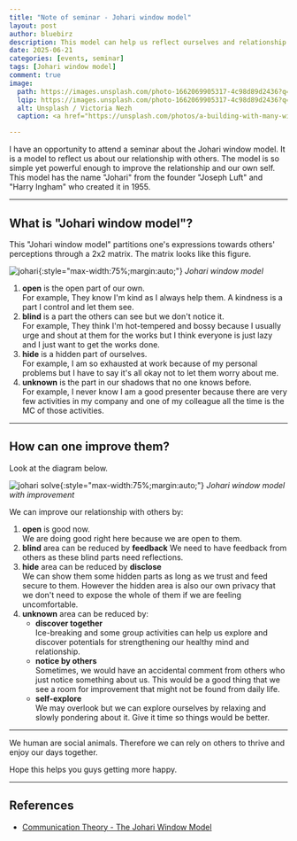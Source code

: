 ```yaml
---
title: "Note of seminar - Johari window model"
layout: post
author: bluebirz
description: This model can help us reflect ourselves and relationship.
date: 2025-06-21 
categories: [events, seminar]
tags: [Johari window model]
comment: true
image:
  path: https://images.unsplash.com/photo-1662069905317-4c98d89d2436?q=80&w=2584&auto=format&fit=crop&ixlib=rb-4.1.0&ixid=M3wxMjA3fDB8MHxwaG90by1wYWdlfHx8fGVufDB8fHx8fA%3D%3D
  lqip: https://images.unsplash.com/photo-1662069905317-4c98d89d2436?q=10&w=2584&auto=format&fit=crop&ixlib=rb-4.1.0&ixid=M3wxMjA3fDB8MHxwaG90by1wYWdlfHx8fGVufDB8fHx8fA%3D%3D
  alt: Unsplash / Victoria Nezh
  caption: <a href="https://unsplash.com/photos/a-building-with-many-windows-96YuKOSxck8">Unsplash / Victoria Nezh</a>

---
```


I have an opportunity to attend a seminar about the Johari window model. It is a model to reflect us about our relationship with others. The model is so simple yet powerful enough to improve the relationship and our own self. This model has the name "Johari" from the founder "Joseph Luft" and "Harry Ingham" who created it in 1955.

---

## What is "Johari window model"?

This "Johari window model" partitions one's expressions towards others' perceptions through a 2x2 matrix. The matrix looks like this figure.

![johari](https://bluebirzdotnet.s3.ap-southeast-1.amazonaws.com/johari/johari.drawio.png){:style="max-width:75%;margin:auto;"}
*Johari window model*

1. **open** is the open part of our own.  
  For example, They know I'm kind as I always help them. A kindness is a part I control and let them see.
1. **blind** is a part the others can see but we don't notice it.  
  For example, They think I'm hot-tempered and bossy because I usually urge and shout at them for the works but I think everyone is just lazy and I just want to get the works done.
1. **hide** is a hidden part of ourselves.  
  For example, I am so exhausted at work because of my personal problems but I have to say it's all okay not to let them worry about me.
1. **unknown** is the part in our shadows that no one knows before.  
  For example, I never know I am a good presenter because there are very few activities in my company and one of my colleague all the time is the MC of those activities.

---

## How can one improve them?

Look at the diagram below.

![johari solve](https://bluebirzdotnet.s3.ap-southeast-1.amazonaws.com/johari/johari-solve.drawio.png){:style="max-width:75%;margin:auto;"}
*Johari window model with improvement*

We can improve our relationship with others by:

1. **open**  is good now.  
  We are doing good right here because we are open to them.
1. **blind**  area can be reduced by **feedback**
  We need to have feedback from others as these blind parts need reflections.
1. **hide** area can be reduced by **disclose**  
  We can show them some hidden parts as long as we trust and feed secure to them. However the hidden area is also our own privacy that we don't need to expose the whole of them if we are feeling uncomfortable.
1. **unknown** area can be reduced by:  
    - **discover together**  
      Ice-breaking and some group activities can help us explore and discover potentials for strengthening our healthy mind and relationship.
    - **notice by others**  
      Sometimes, we would have an accidental comment from others who just notice something about us. This would be a good thing that we see a room for improvement that might not be found from daily life.
    - **self-explore**  
      We may overlook but we can explore ourselves by relaxing and slowly pondering about it. Give it time so things would be better.

---

We human are social animals. Therefore we can rely on others to thrive and enjoy our days together.

Hope this helps you guys getting more happy.

---

## References

- [Communication Theory - The Johari Window Model](https://www.communicationtheory.org/the-johari-window-model/)
